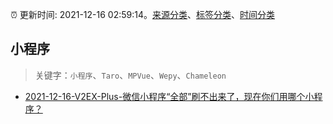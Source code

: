:alarm_clock: 更新时间: 2021-12-16 02:59:14。[来源分类](../README.md)、[标签分类](../TAGS.md)、[时间分类](../TIMELINE.md)

## 小程序


> 关键字：`小程序`、`Taro`、`MPVue`、`Wepy`、`Chameleon`



- [2021-12-16-V2EX-Plus-微信小程序“全部”刷不出来了，现在你们用哪个小程序？](https://www.v2ex.com/t/822501) 